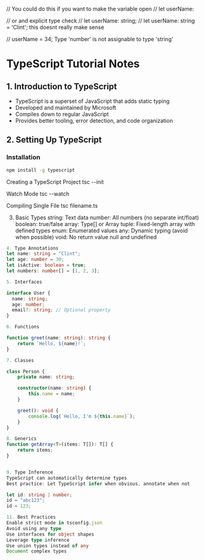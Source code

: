 // You could do this if you want to make the variable open
// let userName:

// or and explicit type check
// let userName: string;
// let userName: string = 'Clint'; this doesnt really make sense

// userName = 34; Type 'number' is not assignable to type 'string'

# TypeScript Tutorial Notes

## 1. Introduction to TypeScript

- TypeScript is a superset of JavaScript that adds static typing
- Developed and maintained by Microsoft
- Compiles down to regular JavaScript
- Provides better tooling, error detection, and code organization

## 2. Setting Up TypeScript

### Installation

```bash
npm install -g typescript
```

Creating a TypeScript Project
tsc --init

Watch Mode
tsc --watch

Compiling Single File
tsc filename.ts

3. Basic Types
   string: Text data
   number: All numbers (no separate int/float)
   boolean: true/false
   array: Type[] or Array
   tuple: Fixed-length array with defined types
   enum: Enumerated values
   any: Dynamic typing (avoid when possible)
   void: No return value
   null and undefined

```ts
4. Type Annotations
let name: string = "Clint";
let age: number = 30;
let isActive: boolean = true;
let numbers: number[] = [1, 2, 3];

5. Interfaces

interface User {
  name: string;
  age: number;
  email?: string; // Optional property
}

6. Functions

function greet(name: string): string {
    return `Hello, ${name}!`;
}

7. Classes

class Person {
    private name: string;

    constructor(name: string) {
        this.name = name;
    }

    greet(): void {
        console.log(`Hello, I'm ${this.name}`);
    }
}

8. Generics
function getArray<T>(items: T[]): T[] {
    return items;
}


9. Type Inference
TypeScript can automatically determine types
Best practice: Let TypeScript infer when obvious, annotate when not

let id: string | number;
id = "abc123";
id = 123;

11. Best Practices
Enable strict mode in tsconfig.json
Avoid using any type
Use interfaces for object shapes
Leverage type inference
Use union types instead of any
Document complex types
```
